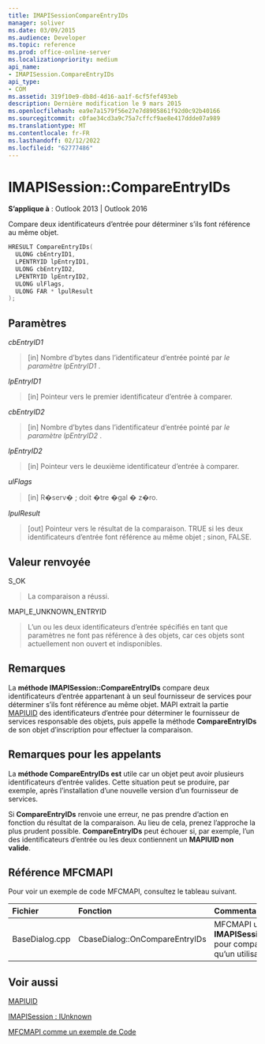 ```yaml
---
title: IMAPISessionCompareEntryIDs
manager: soliver
ms.date: 03/09/2015
ms.audience: Developer
ms.topic: reference
ms.prod: office-online-server
ms.localizationpriority: medium
api_name:
- IMAPISession.CompareEntryIDs
api_type:
- COM
ms.assetid: 319f10e9-db8d-4d16-aa1f-6cf5fef493eb
description: Dernière modification le 9 mars 2015
ms.openlocfilehash: ea9e7a1579f56e27e7d8905861f92d0c92b40166
ms.sourcegitcommit: c0fae34cd3a9c75a7cffcf9ae8e417ddde07a989
ms.translationtype: MT
ms.contentlocale: fr-FR
ms.lasthandoff: 02/12/2022
ms.locfileid: "62777486"
---
```

# <a name="imapisessioncompareentryids"></a>IMAPISession::CompareEntryIDs

  
  
**S’applique à** : Outlook 2013 | Outlook 2016 
  
Compare deux identificateurs d’entrée pour déterminer s’ils font référence au même objet. 
  
```cpp
HRESULT CompareEntryIDs(
  ULONG cbEntryID1,
  LPENTRYID lpEntryID1,
  ULONG cbEntryID2,
  LPENTRYID lpEntryID2,
  ULONG ulFlags,
  ULONG FAR * lpulResult
);
```

## <a name="parameters"></a>Paramètres

 _cbEntryID1_
  
> [in] Nombre d’bytes dans l’identificateur d’entrée pointé par  _le paramètre lpEntryID1_ . 
    
 _lpEntryID1_
  
> [in] Pointeur vers le premier identificateur d’entrée à comparer.
    
 _cbEntryID2_
  
> [in] Nombre d’bytes dans l’identificateur d’entrée pointé par  _le paramètre lpEntryID2_ . 
    
 _lpEntryID2_
  
> [in] Pointeur vers le deuxième identificateur d’entrée à comparer.
    
 _ulFlags_
  
> [in] R�serv� ; doit �tre �gal � z�ro.
    
 _lpulResult_
  
> [out] Pointeur vers le résultat de la comparaison. TRUE si les deux identificateurs d’entrée font référence au même objet ; sinon, FALSE.
    
## <a name="return-value"></a>Valeur renvoyée

S_OK 
  
> La comparaison a réussi.
    
MAPI_E_UNKNOWN_ENTRYID 
  
> L’un ou les deux identificateurs d’entrée spécifiés en tant que paramètres ne font pas référence à des objets, car ces objets sont actuellement non ouvert et indisponibles.
    
## <a name="remarks"></a>Remarques

La **méthode IMAPISession::CompareEntryIDs** compare deux identificateurs d’entrée appartenant à un seul fournisseur de services pour déterminer s’ils font référence au même objet. MAPI extrait la partie [MAPIUID](mapiuid.md) des identificateurs d’entrée pour déterminer le fournisseur de services responsable des objets, puis appelle la méthode **CompareEntryIDs** de son objet d’inscription pour effectuer la comparaison. 
  
## <a name="notes-to-callers"></a>Remarques pour les appelants

La **méthode CompareEntryIDs est** utile car un objet peut avoir plusieurs identificateurs d’entrée valides. Cette situation peut se produire, par exemple, après l’installation d’une nouvelle version d’un fournisseur de services. 
  
Si **CompareEntryIDs** renvoie une erreur, ne pas prendre d’action en fonction du résultat de la comparaison. Au lieu de cela, prenez l’approche la plus prudent possible. **CompareEntryIDs** peut échouer si, par exemple, l’un des identificateurs d’entrée ou les deux contiennent un **MAPIUID non valide**. 
  
## <a name="mfcmapi-reference"></a>Référence MFCMAPI

Pour voir un exemple de code MFCMAPI, consultez le tableau suivant.
  
|**Fichier**|**Fonction**|**Commentaire**|
|:-----|:-----|:-----|
|BaseDialog.cpp  <br/> |CbaseDialog::OnCompareEntryIDs  <br/> |MFCMAPI utilise la méthode **IMAPISession::CompareEntryIDs** pour comparer deux ID d’entrée qu’un utilisateur entre. |
   
## <a name="see-also"></a>Voir aussi



[MAPIUID](mapiuid.md)
  
[IMAPISession : IUnknown](imapisessioniunknown.md)


[MFCMAPI comme un exemple de Code](mfcmapi-as-a-code-sample.md)

